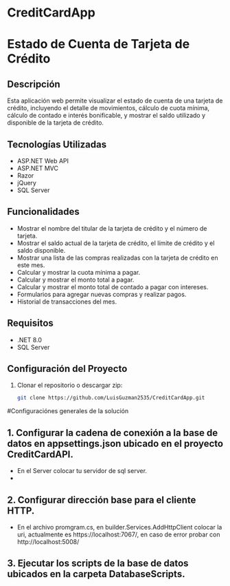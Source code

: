 # CreditCardApp
# Estado de Cuenta de Tarjeta de Crédito

## Descripción
Esta aplicación web permite visualizar el estado de cuenta de una tarjeta de crédito, incluyendo el detalle de movimientos, cálculo de cuota mínima, cálculo de contado e interés bonificable, y mostrar el saldo utilizado y disponible de la tarjeta de crédito.

## Tecnologías Utilizadas
- ASP.NET Web API
- ASP.NET MVC
- Razor
- jQuery
- SQL Server

## Funcionalidades
- Mostrar el nombre del titular de la tarjeta de crédito y el número de tarjeta.
- Mostrar el saldo actual de la tarjeta de crédito, el límite de crédito y el saldo disponible.
- Mostrar una lista de las compras realizadas con la tarjeta de crédito en este mes.
- Calcular y mostrar la cuota mínima a pagar.
- Calcular y mostrar el monto total a pagar.
- Calcular y mostrar el monto total de contado a pagar con intereses.
- Formularios para agregar nuevas compras y realizar pagos.
- Historial de transacciones del mes.

## Requisitos
- .NET 8.0
- SQL Server

## Configuración del Proyecto
1. Clonar el repositorio o descargar zip:
   ```bash
   git clone https://github.com/LuisGuzman2535/CreditCardApp.git

#Configuraciónes generales de la solución
## 1. Configurar la cadena de conexión a la base de datos en appsettings.json ubicado en el proyecto CreditCardAPI.
- En el Server colocar tu servidor de sql server.
- 
## 2. Configurar dirección base para el cliente HTTP.
- En el archivo promgram.cs, en builder.Services.AddHttpClient colocar la uri, actualmente es https://localhost:7067/, en caso de error probar con http://localhost:5008/

## 3. Ejecutar los scripts de la base de datos ubicados en la carpeta DatabaseScripts.


